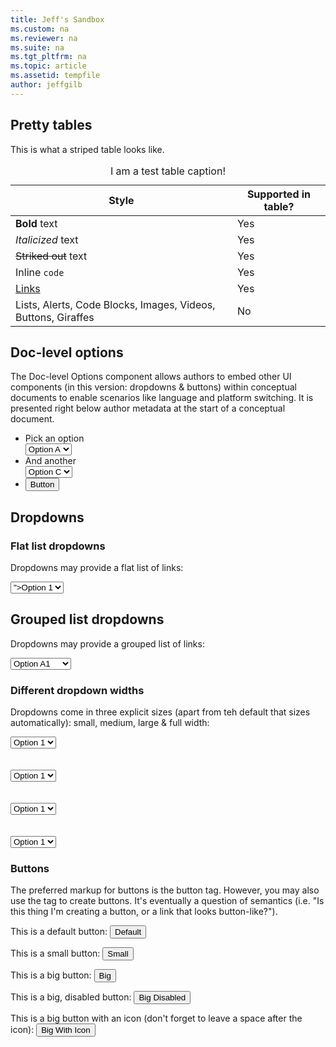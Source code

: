```yaml
---
title: Jeff's Sandbox
ms.custom: na
ms.reviewer: na
ms.suite: na
ms.tgt_pltfrm: na
ms.topic: article
ms.assetid: tempfile
author: jeffgilb
---
```


## Pretty tables
This is what a striped table looks like.

<div class="table-wrapper">
<table class="table-striped">
	<caption>I am a test table caption!</caption>
	<thread>
		<tr>
			<th>Style</th>
			<th>Supported in table?</th>
		</tr>
	</thread>
	<tbody>
		<tr>
			<td><strong>Bold</strong> text </td>
			<td>Yes</td>
		</tr>
		<tr>
			<td><em>Italicized</em> text </td>
			<td>Yes</td>
		</tr>
		<tr>
			<td><del>Striked out</del> text </td>
			<td>Yes</td>
		</tr>
		<tr>
			<td>Inline <code>code</code></td>
			<td>Yes</td>
		</tr>		
		<tr>
			<td><a href="">Links</a></td>
			<td>Yes</td>
		</tr>
		<tr>
			<td>Lists, Alerts, Code Blocks, Images, Videos, Buttons, Giraffes</td>
			<td>No</td>
		</tr>
	</tbody>
</table>
</div>

## Doc-level options
The Doc-level Options component allows authors to embed other UI components (in this version: dropdowns & buttons) within conceptual documents to enable scenarios like language and platform switching. It is presented right below author metadata at the start of a conceptual document.

<ul class="document-ui">
	<li>
		<div class="dropdown-container">
			<label for="dropdown">Pick an option</label>
			<div class="dropdown">
				<select>
					<option value="option-a">Option A</option>
					<option value="option-b">Option B</option>	
				</select>
			</div>
		</div>
	</li>
	<li>
		<div class="dropdown-container">
			<label for="dropdown">And another</label>
			<div class="dropdown">
				<select>
					<option value="option-c">Option C</option>
					<option value="option-d">Option D</option>	
				</select>
			</div>
		</div>
	</li>
	<li>
		<button type="button" class="button-small">Button</button>
	</li>
</ul>

## Dropdowns
### Flat list dropdowns
<p> Dropdowns may provide a flat list of links:
<div class="dropdown-container">
	<div class="dropdown">
		<select>
			<option value="<a href="https://docsmsftstage.azurewebsites.net/EM/index.html</a>">Option 1</option>
			<option value=".\jeffs-sandbox.html">Option 2</option>
			<option value="jeffs-sandbox.html">Option 3</option>
			<option value=".\jeffs-sandbox.md">Option 4</option>
			<option value="jeffs-sandbox.md">Option 5</option>
		</select>
	</div>
</p>

## Grouped list dropdowns
<p>Dropdowns may provide a grouped list of links:
<div class="dropdown-container">
	<div class="dropdown">
		<select>
			<optgroup label="Group A">
				<option value="Option A1">Option A1</option>
				<option value="Option A2">Option A2</option>
				<option value="Option A3">Option A3</option>
			</optgroup>
			<optgroup label="Group B">
				<option value="Option B1">Option B1</option>
				<option value="Option B2">Option B2</option>
				<option value="Option B3">Option B3</option>
			</optgroup>
		</select>
	</div>
</p>

### Different dropdown widths
<p>Dropdowns come in three explicit sizes (apart from teh default that sizes automatically): small, medium, large & full width:
<div class="dropdown-container dropdown-small">
	<div class="dropdown">
		<select>
			<option value="Option 1">Option 1</option>
			<option value="Option 2">Option 2</option>
			<option value="Option 3">Option 3</option>
		</select>
	</div>
<div><br /><br />
<div class="dropdown-container dropdown-medium">
	<div class="dropdown">
		<select>
			<option value="Option 1">Option 1</option>
			<option value="Option 2">Option 2</option>
			<option value="Option 3">Option 3</option>
		</select>
	</div>
<div><br /><br />
<div class="dropdown-container dropdown-large">
	<div class="dropdown">
		<select>
			<option value="Option 1">Option 1</option>
			<option value="Option 2">Option 2</option>
			<option value="Option 3">Option 3</option>
		</select>
	</div>
<div><br /><br />
<div class="dropdown-container dropdown-full">
	<div class="dropdown">
		<select>
			<option value="Option 1">Option 1</option>
			<option value="Option 2">Option 2</option>
			<option value="Option 3">Option 3</option>
		</select>
	</div>
<div>



### Buttons
<p>The preferred markup for buttons is the button tag. However, you may also use the <a> tag to create buttons. It's eventually a question of semantics (i.e. "Is this thing I'm creating a button, or a link that looks button-like?").</p>

<p>This is a default button:
	<button type="button">Default</button>
</p>
<p>This is a small button:
	<button type="button" class="button-small">Small</button>
</p>
<p>This is a big button:
	<button type="button" class="button-big">Big</button>
</p>
<p>This is a big, disabled button:
	<button type="button" class="button-big" disbaled>Big Disabled</button>
</p>
<p>This is a big button with an icon (don't forget to leave a space after the icon):
	<button type="button" class="button-big"><span class="icon icon-theme-day"> </span>Big With Icon</button>
</p>
